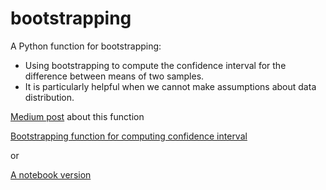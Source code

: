 # bootstrapping
A Python function for bootstrapping: 
* Using bootstrapping to compute the confidence interval for the difference between means of two samples.
* It is particularly helpful when we cannot make assumptions about data distribution.

[Medium post](https://medium.com/@wenjun.sarah.sun/bootstrap-confidence-interval-in-python-3fe8d5a6fd56?source=friends_link&sk=aae3149a100da67cce734cd6a5178b1f) about this function



[Bootstrapping function for computing confidence interval](https://github.com/wenjun97/bootstrapping/blob/master/bootstrapping.py)

or 

[A notebook version](https://github.com/wenjun97/bootstrapping/blob/master/bootstrapping.ipynb)




